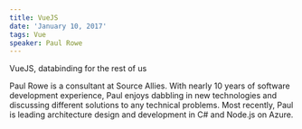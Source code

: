 ```yaml
---
title: VueJS
date: 'January 10, 2017'
tags: Vue
speaker: Paul Rowe
---
```




VueJS, databinding for the rest of us

Paul Rowe is a consultant at Source Allies. With nearly 10 years of software development experience, Paul enjoys dabbling in new technologies and discussing different solutions to any technical problems. Most recently, Paul is leading architecture design and development in C# and Node.js on Azure.

